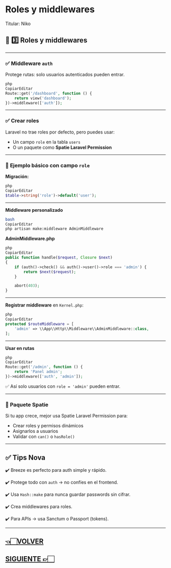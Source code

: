 # Roles y middlewares

Titular: Niko

## 🚦 **3️⃣ Roles y middlewares**

---

### ✅ **Middleware `auth`**

Protege rutas: solo usuarios autenticados pueden entrar.

```php
php
CopiarEditar
Route::get('/dashboard', function () {
    return view('dashboard');
})->middleware(['auth']);

```

---

### ✅ **Crear roles**

Laravel no trae roles por defecto, pero puedes usar:

- Un campo `role` en la tabla `users`
- O un paquete como **Spatie Laravel Permission**

---

### 📌 **Ejemplo básico con campo `role`**

**Migración:**

```php
php
CopiarEditar
$table->string('role')->default('user');

```

---

**Middleware personalizado**

```bash
bash
CopiarEditar
php artisan make:middleware AdminMiddleware

```

**AdminMiddleware.php**

```php
php
CopiarEditar
public function handle($request, Closure $next)
{
    if (auth()->check() && auth()->user()->role === 'admin') {
        return $next($request);
    }

    abort(403);
}

```

---

**Registrar middleware** en `Kernel.php`:

```php
php
CopiarEditar
protected $routeMiddleware = [
    'admin' => \\App\\Http\\Middleware\\AdminMiddleware::class,
];

```

---

**Usar en rutas**

```php
php
CopiarEditar
Route::get('/admin', function () {
    return 'Panel admin';
})->middleware(['auth', 'admin']);

```

✅ Así solo usuarios con `role = 'admin'` pueden entrar.

---

### 📌 **Paquete Spatie**

Si tu app crece, mejor usa Spatie Laravel Permission para:

- Crear roles y permisos dinámicos
- Asignarlos a usuarios
- Validar con `can()` o `hasRole()`

---

## ✅ **Tips Nova**

✔️ Breeze es perfecto para auth simple y rápido.

✔️ Protege todo con `auth` → no confíes en el frontend.

✔️ Usa `Hash::make` para nunca guardar passwords sin cifrar.

✔️ Crea middlewares para roles.

✔️ Para APIs → usa Sanctum o Passport (tokens).

---

## [👈🏻VOLVER](Registro,%20login%20y%20logout.md)

## [SIGUIENTE 👉🏻](A0.%20Laravel%20index.md)